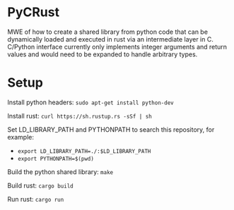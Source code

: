 PyCRust
=======

MWE of how to create a shared library from python code that can be dynamically
loaded and executed in rust via an intermediate layer in C. C/Python interface
currently only implements integer arguments and return values and would need to
be expanded to handle arbitrary types.

Setup 
=====

Install python headers: `sudo apt-get install python-dev` 

Install rust: `curl https://sh.rustup.rs -sSf | sh`

Set LD_LIBRARY_PATH and PYTHONPATH to search this repository, for example:
* `export LD_LIBRARY_PATH=./:$LD_LIBRARY_PATH`
* `export PYTHONPATH=$(pwd)`

Build the python shared library: `make`

Build rust: `cargo build`

Run rust: `cargo run`
